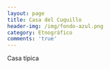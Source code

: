 ```yaml
---
layout: page
title: Casa del Cuquillo
header-img: /img/fondo-azul.png
category: Etnográfico
comments: 'true'
---
```



Casa típica

